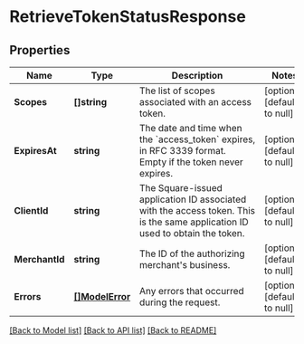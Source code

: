 # RetrieveTokenStatusResponse

## Properties
Name | Type | Description | Notes
------------ | ------------- | ------------- | -------------
**Scopes** | **[]string** | The list of scopes associated with an access token. | [optional] [default to null]
**ExpiresAt** | **string** | The date and time when the &#x60;access_token&#x60; expires, in RFC 3339 format. Empty if the token never expires. | [optional] [default to null]
**ClientId** | **string** | The Square-issued application ID associated with the access token. This is the same application ID used to obtain the token. | [optional] [default to null]
**MerchantId** | **string** | The ID of the authorizing merchant&#x27;s business. | [optional] [default to null]
**Errors** | [**[]ModelError**](Error.md) |  Any errors that occurred during the request. | [optional] [default to null]

[[Back to Model list]](../README.md#documentation-for-models) [[Back to API list]](../README.md#documentation-for-api-endpoints) [[Back to README]](../README.md)


